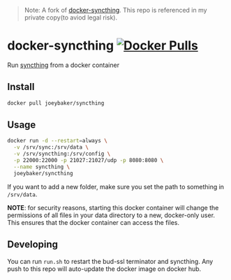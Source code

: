 > Note: A fork of [docker-syncthing](https://registry.hub.docker.com/u/joeybaker/syncthing/). This repo is referenced in my private copy(to aviod legal risk).
# docker-syncthing [![Docker Pulls](https://img.shields.io/docker/pulls/joeybaker/syncthing.svg)](https://registry.hub.docker.com/u/joeybaker/syncthing/)

Run [syncthing](https://syncthing.net) from a docker container

## Install
```sh
docker pull joeybaker/syncthing
```

## Usage

```sh
docker run -d --restart=always \
  -v /srv/sync:/srv/data \
  -v /srv/syncthing:/srv/config \
  -p 22000:22000 -p 21027:21027/udp -p 8080:8080 \
  --name syncthing \
  joeybaker/syncthing
```

If you want to add a new folder, make sure you set the path to something in `/srv/data`.

**NOTE**: for security reasons, starting this docker container will change the permissions of all files in your data directory to a new, docker-only user. This ensures that the docker container can access the files.

## Developing
You can run `run.sh` to restart the bud-ssl terminator and syncthing. Any push to this repo will auto-update the docker image on docker hub.
